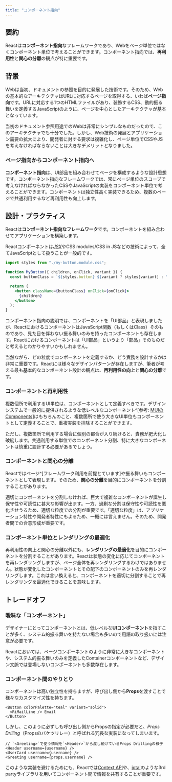 ```yaml
---
title: "コンポーネント指向"
---
```


## 要約

Reactは**コンポーネント指向**なフレームワークであり、Webをページ単位ではなくコンポーネント単位で考えることができます。コンポーネント指向では、**再利用性**と**関心の分離**の観点が特に重要です。

## 背景

Webは当初、ドキュメントの参照を目的に発展した技術です。そのため、Webの基本的なアーキテクチャはURLに対応するページを取得する、いわば**ページ指向**です。URLに対応する1つのHTMLファイルがあり、装飾するCSS、動的振る舞いを定義するJavaScriptのように、ページを中心としたアーキテクチャが基本となっています。

当初のドキュメント参照用途でのWebは非常にシンプルなものだったので、このアーキテクチャでも十分でした。しかし、Web技術の発展とアプリケーション需要の拡大により、開発者に対する要求は複雑化し、ページ単位でCSSやJSを考えなければならないことは大きなデメリットとなりました。

### ページ指向からコンポーネント指向へ

**コンポーネント指向**は、UI部品を組み合わせてページを構成するような設計思想です。コンポーネント指向なフレームワークでは、常にページ単位のスコープで考えなければならなかったCSSやJavaScriptの実装をコンポーネント単位で考えることができます。コンポーネントは独立性高く実装できるため、複数のページで共通利用するなど再利用性も向上します。

## 設計・プラクティス

Reactは**コンポーネント指向なフレームワーク**です。コンポーネントを組み合わせてアプリケーションを構築します。

Reactコンポーネントは[_JSX_](./part_1_jsx)やCSS modules/CSS in JSなどの技術によって、全てJavaScriptとして扱うことが一般的です。

```jsx
import styles from "./my-button.module.css";

function MyButton({ children, onClick, variant }) {
  const buttonClass = `${styles.button} ${variant ? styles[variant] : ""}`;

  return (
    <button className={buttonClass} onClick={onClick}>
      {children}
    </button>
  );
}
```

コンポーネント指向の説明では、コンポーネントを「UI部品」と表現しましたが、ReactにおけるコンポーネントはJavaScript関数（もしくはClass）そのものであり、見た目を伴わない振る舞いのみを持ったコンポーネントも存在します。Reactにおけるコンポーネントは「UI部品」というより「部品」そのものだと考えるとわかりやすいかもしれません。

当然ながら、どの粒度でコンポーネントを定義するか、どう責務を設計するかは非常に重要です。Reactには様々なデザインパターンが存在しますが、筆者が考える最も基本的なコンポーネント設計の観点は、**再利用性の向上**と**関心の分離**です。

### コンポーネントと再利用性

複数個所で利用するUI単位は、コンポーネントとして定義すべきです。デザインシステムで一般的に提供されるような低レベルなコンポーネント^[参考: [MUIのComponents](https://mui.com/components/)]はもちろんのこと、複数箇所で使う大きなUI単位もコンポーネントとして定義することで、重複実装を排除することができます。

ただし、複数箇所で利用する場合に個別の都合が入り続けると、責務が肥大化し破綻します。共通利用する単位でのコンポーネント分割、特に大きなコンポーネントは慎重に設計する必要があるでしょう。

### コンポーネントと関心の分離

Reactではページ^[フレームワーク利用を前提とています]や振る舞いもコンポーネントとして表現します。そのため、**関心の分離**を目的にコンポーネントを分割することがあります。

適切にコンポーネントを分割しなければ、巨大で複雑なコンポーネントが誕生し保守性や可読性に甚大な影響が出ます。一方、過剰な分割は保守性や可読性を悪化させうるため、適切な粒度での分割が重要です。「適切な粒度」は、アプリケーション特性や開発者特性にもよるため、一概には言えません。そのため、開発者間での合意形成が重要です。

### コンポーネント単位とレンダリングの最適化

再利用性の向上と関心の分離以外にも、**レンダリングの最適化**を目的にコンポーネントを分割することがあります。Reactは状態の変化に応じてコンポーネントを再レンダリングしますが、ページ全体を再レンダリングするわけではありません。状態が変化したコンポーネントとその配下のコンポーネントのみを再レンダリングします。これは言い換えると、コンポーネントを適切に分割することで再レンダリングを最適化できることを意味します。

## トレードオフ

### 曖昧な「コンポーネント」

デザイナーにとってコンポーネントとは、低レベルな**UIコンポーネント**を指すことが多く、システム的振る舞いを持たない場合も多いので用語の取り扱いには注意が必要です。

Reactにおいては、ページコンポーネントのように非常に大きなコンポーネントや、システム的振る舞いのみを定義したContainerコンポーネントなど、デザイン文脈では登場しないコンポーネントも多数存在します。

### コンポーネント間のやりとり

コンポーネントは高い独立性を持ちますが、呼び出し側から**Props**を渡すことで様々なカスタマイズ性を持ちます。

```tsx
<Button colorPalette="teal" variant="solid">
  <RiMailLine /> Email
</Button>
```

しかし、このように必ずしも呼び出し側からPropsの指定が必要だと、_Props Drilling_（Propsのバケツリレー）と呼ばれる冗長な実装になってしまいます。

```tsx
// `<Greeting>`で使う情報を`<Header>`から渡し続けているProps Drillingの様子
<Header username={username} />
<UserCard username={username} />
<Greeting username={props.username} />
```

このような実装を避けるためにも、Reactでは[Context API](https://ja.react.dev/learn/passing-data-deeply-with-context)や、[jotai](https://jotai.org/)のような3rd partyライブラリを用いてコンポーネント間で情報を共有することが重要です。
